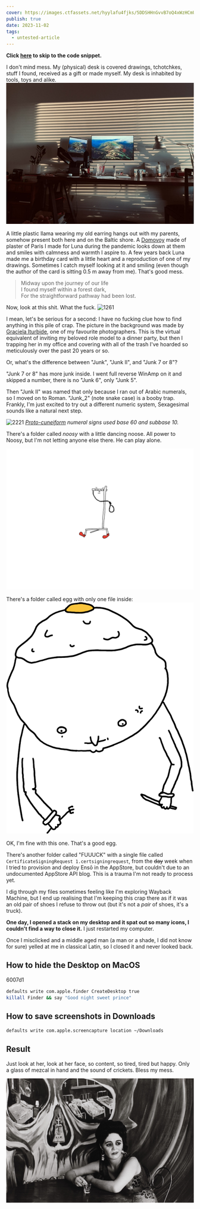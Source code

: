 ```yaml
---
cover: https://images.ctfassets.net/hyylafu4fjks/5DDSHHnGvvB7oQ4xWzHCmU/6adabea897ed9839fff02d3f266bff12/213806898_268058008415877_4920697442426307945_n_17881503386493127.jpg
publish: true
date: 2023-11-02
tags:
  - untested-article
---
```

**Click [here](<../Bless this Mess>) to skip to the code snippet.**

I don't mind mess. My (physical) desk is covered drawings, tchotchkes, stuff I found, received as a gift or made myself. My desk is inhabited by tools, toys and alike.  
![484](A083A515-BA10-478E-95D0-65F045020FD3_1_105_c.jpeg)

A little plastic llama wearing my old earring hangs out with my parents, somehow present both here and on the Baltic shore. A [Domovoy](https://en.wikipedia.org/wiki/Domovoy) made of plaster of Paris I made for Luna during the pandemic looks down at them and smiles with calmness and warmth I aspire to. A few years back Luna made me a birthday card with a little heart and a reproduction of one of my drawings. Sometimes I catch myself looking at it and smiling (even though the author of the card is sitting 0.5 m away from me). That's good mess.

> Midway upon the journey of our life  
> I found myself within a forest dark,  
> For the straightforward pathway had been lost.

Now, look at this shit. What the fuck. 
![1261](Pasted%20image%2020231102174126.png)

I mean, let's be serious for a second: I have no fucking clue how to find anything in this pile of crap. The picture in the background was made by [Graciela Iturbide](https://en.wikipedia.org/wiki/Graciela_Iturbide), one of my favourite photographers. This is the virtual equivalent of inviting my beloved role model to a dinner party, but then I trapping her in my office and covering with all of the trash I've hoarded so meticulously over the past 20 years or so.

Or, what's the difference between "Junk", "Junk II", and "Junk 7 or 8"?

"Junk 7 or 8" has more junk inside. I went full reverse WinAmp on it and skipped a number, there is no "Junk 6", only "Junk 5".

Then "Junk II" was named that only because I ran out of Arabic numerals, so I moved on to Roman. "Junk_2" (note snake case) is a booby trap. Frankly, I'm just excited to try out a different numeric system, Sexagesimal sounds like a natural next step.

![2221](Pasted%20image%2020231102181426.png)
*[Proto-cuneiform](https://en.wikipedia.org/wiki/Proto-cuneiform) numeral signs used base 60 and subbase 10.*

There's a folder called *noosy* with a little dancing noose. All power to Noosy, but I'm not letting anyone else there. He can play alone.

![2509](IMG_0063.png)

There's a folder called egg with only one file inside:
![2583](eggman.png)

OK, I'm fine with this one. That's a good egg.

There's another folder called "FUUUCK" with a single file called `CertificateSigningRequest 1.certsigningrequest`, from the ~~day~~ week when I tried to provision and deploy Ensō in the AppStore, but couldn't due to an undocumented AppStore API blog. This is a trauma I'm not ready to process yet.

I dig through my files sometimes feeling like I'm exploring Wayback Machine, but I end up realising that I'm keeping this crap there as if it was an old pair of shoes I refuse to throw out (but it's not a *pair* of shoes, it's a truck). 

**One day, I opened a stack on my desktop and it spat out so many icons, I couldn't find a way to close it.** I just restarted my computer.

Once I misclicked and a middle aged man (a man or a shade, I did not know for sure) yelled at me in classical Latin, so I closed it and never looked back.

## How to hide the Desktop on MacOS

<span id="6007d1" class="link-marker">6007d1</span>

```bash
defaults write com.apple.finder CreateDesktop true
killall Finder && say "Good night sweet prince"
```

## How to save screenshots in Downloads

```bash
defaults write com.apple.screencapture location ~/Downloads
```

## Result

Just look at her, look at her face, so content, so tired, tired but happy. Only a glass of mezcal in hand and the sound of crickets. Bless my mess.

![3915](Mexico-City_8x10.jpg)
